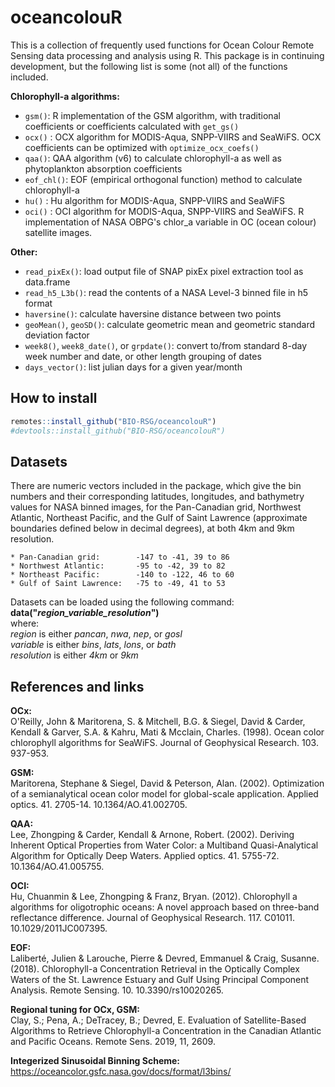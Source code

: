 # oceancolouR

This is a collection of frequently used functions for Ocean Colour Remote Sensing data processing and analysis using R.
This package is in continuing development, but the following list is some (not all) of the functions included.

**Chlorophyll-a algorithms:**

* `gsm()`: R implementation of the GSM algorithm, with traditional coefficients or coefficients calculated with `get_gs()`
* `ocx()` : OCX algorithm for MODIS-Aqua, SNPP-VIIRS and SeaWiFS. OCX coefficients can be optimized with `optimize_ocx_coefs()`
* `qaa()`: QAA algorithm (v6) to calculate chlorophyll-a as well as phytoplankton absorption coefficients
* `eof_chl()`: EOF (empirical orthogonal function) method to calculate chlorophyll-a  
* `hu()` : Hu algorithm for MODIS-Aqua, SNPP-VIIRS and SeaWiFS  
* `oci()` : OCI algorithm for MODIS-Aqua, SNPP-VIIRS and SeaWiFS. R implementation of NASA OBPG's chlor_a variable in OC (ocean colour) satellite images.  


**Other:** 

* `read_pixEx()`: load output file of SNAP pixEx pixel extraction tool as data.frame
* `read_h5_L3b()`: read the contents of a NASA Level-3 binned file in h5 format
* `haversine()`: calculate haversine distance between two points
* `geoMean()`, `geoSD()`: calculate geometric mean and geometric standard deviation factor
* `week8()`, `week8_date()`, or `grpdate()`: convert to/from standard 8-day week number and date, or other length grouping of dates
* `days_vector()`: list julian days for a given year/month


## How to install

``` r
remotes::install_github("BIO-RSG/oceancolouR")
#devtools::install_github("BIO-RSG/oceancolouR")
```

## Datasets

There are numeric vectors included in the package, which give the bin numbers and their corresponding latitudes, longitudes, and bathymetry values for NASA binned images, for the Pan-Canadian grid, Northwest Atlantic, Northeast Pacific, and the Gulf of Saint Lawrence (approximate boundaries defined below in decimal degrees), at both 4km and 9km resolution.  

    * Pan-Canadian grid:        -147 to -41, 39 to 86  
    * Northwest Atlantic:       -95 to -42, 39 to 82  
    * Northeast Pacific:        -140 to -122, 46 to 60  
    * Gulf of Saint Lawrence:   -75 to -49, 41 to 53  

Datasets can be loaded using the following command:  
__data("*region_variable_resolution*")__  
where:  
    *region* is either *pancan*, *nwa*, *nep*, or *gosl*  
    *variable* is either *bins*, *lats*, *lons*, or *bath*  
    *resolution* is either *4km* or *9km*  

## References and links

**OCx:**  
O'Reilly, John & Maritorena, S. & Mitchell, B.G. & Siegel, David & Carder, Kendall & Garver, S.A. & Kahru, Mati & Mcclain, Charles. (1998). Ocean color chlorophyll algorithms for SeaWiFS. Journal of Geophysical Research. 103. 937-953.  

**GSM:**  
Maritorena, Stephane & Siegel, David & Peterson, Alan. (2002). Optimization of a semianalytical ocean color model for global-scale application. Applied optics. 41. 2705-14. 10.1364/AO.41.002705.  

**QAA:**  
Lee, Zhongping & Carder, Kendall & Arnone, Robert. (2002). Deriving Inherent Optical Properties from Water Color: a Multiband Quasi-Analytical Algorithm for Optically Deep Waters. Applied optics. 41. 5755-72. 10.1364/AO.41.005755.  

**OCI:**  
Hu, Chuanmin & Lee, Zhongping & Franz, Bryan. (2012). Chlorophyll a algorithms for oligotrophic oceans: A novel approach based on three-band reflectance difference. Journal of Geophysical Research. 117. C01011. 10.1029/2011JC007395.  

**EOF:**  
Laliberté, Julien & Larouche, Pierre & Devred, Emmanuel & Craig, Susanne. (2018). Chlorophyll-a Concentration Retrieval in the Optically Complex Waters of the St. Lawrence Estuary and Gulf Using Principal Component Analysis. Remote Sensing. 10. 10.3390/rs10020265.  

**Regional tuning for OCx, GSM:**  
Clay, S.; Pena, A.; DeTracey, B.; Devred, E. Evaluation of Satellite-Based Algorithms to Retrieve Chlorophyll-a Concentration in the Canadian Atlantic and Pacific Oceans. Remote Sens. 2019, 11, 2609.  

**Integerized Sinusoidal Binning Scheme:**  
https://oceancolor.gsfc.nasa.gov/docs/format/l3bins/  



